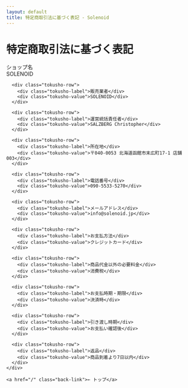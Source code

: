 ```yaml
---
layout: default
title: 特定商取引法に基づく表記 - Solenoid
---
```


<div class="page-header">
  <h1>特定商取引法に基づく表記</h1>
</div>

<div class="content">
  <section class="tokusho-content">
    <div class="tokusho-table">
      <div class="tokusho-row">
        <div class="tokusho-label">ショップ名</div>
        <div class="tokusho-value">SOLENOID</div>
      </div>
      
      <div class="tokusho-row">
        <div class="tokusho-label">販売業者</div>
        <div class="tokusho-value">SOLENOID</div>
      </div>
      
      <div class="tokusho-row">
        <div class="tokusho-label">運営統括責任者</div>
        <div class="tokusho-value">SALZBERG Christopher</div>
      </div>
      
      <div class="tokusho-row">
        <div class="tokusho-label">所在地</div>
        <div class="tokusho-value">〒040-0053 北海道函館市末広町17-1 店舗003</div>
      </div>
      
      <div class="tokusho-row">
        <div class="tokusho-label">電話番号</div>
        <div class="tokusho-value">090-5533-5270</div>
      </div>
      
      <div class="tokusho-row">
        <div class="tokusho-label">メールアドレス</div>
        <div class="tokusho-value">info@solenoid.jp</div>
      </div>
      
      <div class="tokusho-row">
        <div class="tokusho-label">お支払方法</div>
        <div class="tokusho-value">クレジットカード</div>
      </div>
      
      <div class="tokusho-row">
        <div class="tokusho-label">商品代金以外の必要料金</div>
        <div class="tokusho-value">消費税</div>
      </div>
      
      <div class="tokusho-row">
        <div class="tokusho-label">お支払時期・期限</div>
        <div class="tokusho-value">決済時</div>
      </div>
      
      <div class="tokusho-row">
        <div class="tokusho-label">引き渡し時期</div>
        <div class="tokusho-value">お支払い確認後</div>
      </div>
      
      <div class="tokusho-row">
        <div class="tokusho-label">返品</div>
        <div class="tokusho-value">商品到着より7日以内</div>
      </div>
    </div>
    
    <a href="/" class="back-link">← トップ</a>
  </section>
</div>
